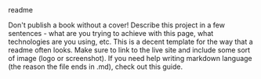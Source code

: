 <snippet>
  <content><![CDATA[
# ${1:Project Name}
Personal Site
## Goals
Using this site to experiment with new concepts and practice in order to create a functional, aesthetically pleasing collection of my website projects.
## technologies
HTML5, Bootstrap CDN, TBD
## Usage
TODO: Write usage instructions
## Contributing
Not open to contributions at this time.
## History
TODO: Write history
## Credits
TODO: Write credits
## License
TODO: Write license
]]></content>
  <tabTrigger>readme</tabTrigger>
</snippet>

Don't publish a book without a cover! Describe this project in a few sentences - what are you trying to achieve with this page, what technologies are you using, etc. This is a decent template for the way that a readme often looks. Make sure to link to the live site and include some sort of image (logo or screenshot). If you need help writing markdown language (the reason the file ends in .md), check out this guide.
